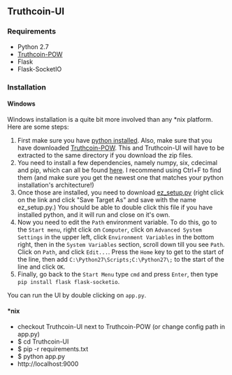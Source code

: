 ## Truthcoin-UI

### Requirements

- Python 2.7
- [Truthcoin-POW](https://github.com/zack-bitcoin/Truthcoin-POW)
- Flask
- Flask-SocketIO

### Installation

#### Windows
Windows installation is a quite bit more involved than any *nix platform. Here are some steps:

1. First make sure you have [python installed](https://www.python.org/downloads/release/python-278/). Also, make sure that you have downloaded [Truthcoin-POW](https://github.com/zack-bitcoin/Truthcoin-POW). This and Truthcoin-UI will have to be extracted to the same directory if you download the zip files. 
2. You need to install a few dependencies, namely numpy, six, cdecimal and pip, which can all be found [here](http://www.lfd.uci.edu/~gohlke/pythonlibs/). I recommend using Ctrl+F to find them (and make sure you get the newest one that matches your python installation's architecture!)
3. Once those are installed, you need to download [ez_setup.py](https://bitbucket.org/pypa/setuptools/raw/bootstrap/ez_setup.py) (right click on the link and click "Save Target As" and save with the name ez_setup.py.) You should be able to double click this file if you have installed python, and it will run and close on it's own. 
4. Now you need to edit the `Path` environment variable. To do this, go to the `Start menu`, right click on `Computer`, click on `Advanced System Settings` in the upper left, click `Environment Variables` in the bottom right, then in the `System Variables` section, scroll down till you see `Path`. Click on `Path`, and click `Edit...`. Press the `Home` key to get to the start of the line, then add `C:\Python27\Scripts;C:\Python27\;` to the start of the line and click `OK`. 
5. Finally, go back to the `Start Menu` type `cmd` and press `Enter`, then type `pip install flask flask-socketio`. 

You can run the UI by double clicking on `app.py`.

#### *nix
- checkout Truthcoin-UI next to Truthcoin-POW (or change config path in app.py)
- $ cd Truthcoin-UI
- $ pip -r requirements.txt
- $ python app.py
- http://localhost:9000
